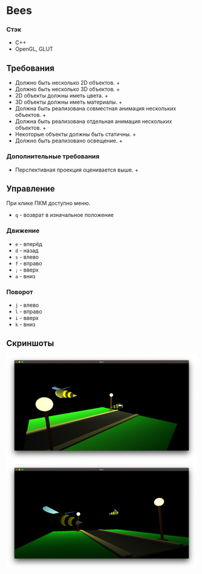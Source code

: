 # Bees

### Стэк
* C++
* OpenGL, GLUT


## Требования
* Должно быть несколько 2D объектов. +
* Должно быть несколько 3D объектов. +
* 2D объекты должны иметь цвета. +
* 3D объекты должны иметь материалы. + 
* Должна быть реализована совместная анимация нескольких объектов.  +
* Должна быть реализована отдельная анимация нескольких объектов.  +
* Некоторые объекты должны быть статичны. +
* Должно быть реализовано освещение. +

### Дополнительные требования
* Перспективная проекция оценивается выше. +


## Управление
При клике ПКМ доступно меню. 

* `q` - возврат в изначальное положение

### Движение
* `e` - вперёд
* `d` - назад
* `s` - влево
* `f` - вправо
* `;` - вверх 
* `a` - вниз

### Поворот
* `j` - влево
* `l` - вправо
* `i` - вверх
* `k` - вниз


## Скриншоты
![screenshot 1](https://github.com/airatk/bees-desktop/blob/master/Screenshots/1.png?raw=true)
![screenshot 1](https://github.com/airatk/bees-desktop/blob/master/Screenshots/2.png?raw=true) 
